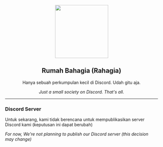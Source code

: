 <div align="center">
  <img src="https://raw.githubusercontent.com/Rahagia/.github/main/images/rahagia.png" width="175">
  <h2>Rumah Bahagia (Rahagia)</h2>
  <p>Hanya sebuah perkumpulan kecil di Discord. Udah gitu aja.</p>
  <i>Just a small society on Discord. That's all.</i>
</div>

<hr />

### Discord Server
<p>Untuk sekarang, kami tidak berencana untuk mempublikasikan server Discord kami (keputusan ini dapat berubah)</p>
<i>For now, We're not planning to publish our Discord server (this decision may change)</i>
